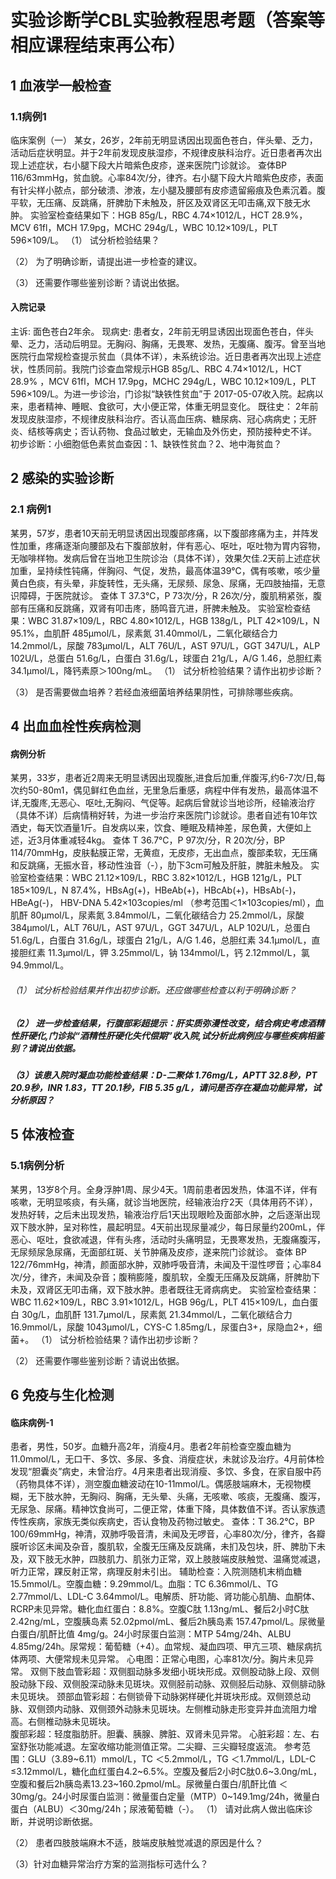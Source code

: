 # 实验诊断学CBL实验教程思考题（答案等相应课程结束再公布）
## 1 血液学一般检查
### 1.1病例1
临床案例（一）
某女，26岁，2年前无明显诱因出现面色苍白，伴头晕、乏力，活动后症状明显。并于2年前发现皮肤湿疹，不规律皮肤科治疗。近日患者再次出现上述症状，右小腿下段大片暗紫色皮疹，遂来医院门诊就诊。
查体BP 116/63mmHg，贫血貌。心率84次/分，律齐。右小腿下段大片暗紫色皮疹，表面有针尖样小脓点，部分破溃、渗液，左小腿及腰部有皮疹遗留瘢痕及色素沉着。腹平软，无压痛、反跳痛，肝脾肋下未触及，肝区及双肾区无叩击痛,双下肢无水肿。
实验室检查结果如下：HGB 85g/L，RBC 4.74×1012/L，HCT 28.9%，MCV 61fl，MCH 17.9pg，MCHC 294g/L，WBC 10.12×109/L，PLT 596×109/L。
（1）	试分析检验结果？

（2）	为了明确诊断，请提出进一步检查的建议。

（3）	还需要作哪些鉴别诊断？请说出依据。


#### 入院记录
主诉: 面色苍白2年余。
现病史:
患者女，2年前无明显诱因出现面色苍白，伴头晕、乏力，活动后明显。无胸闷、胸痛，无畏寒、发热，无腹痛、腹泻。曾至当地医院行血常规检查提示贫血（具体不详），未系统诊治。近日患者再次出现上述症状，性质同前。我院门诊查血常规示HGB 85g/L、RBC 4.74×1012/L，HCT 28.9% ，MCV 61fl，MCH 17.9pg，MCHC 294g/L，WBC 10.12×109/L，PLT 596×109/L。为进一步诊治，门诊拟“缺铁性贫血”于 2017-05-07收入院。起病以来，患者精神、睡眠、食欲可，大小便正常，体重无明显变化。
既往史： 2年前发现皮肤湿疹，不规律皮肤科治疗。否认高血压病、糖尿病、冠心病病史；无肝炎、结核等病史；否认药物、食品过敏史，无输血及外伤史，预防接种史不详。
初步诊断：小细胞低色素贫血查因：1、缺铁性贫血？2、地中海贫血？

## 2 感染的实验诊断
### 2.1 病例1
某男，57岁，患者10天前无明显诱因出现腹部疼痛，以下腹部疼痛为主，并阵发性加重，疼痛逐渐向腰部及右下腹部放射，伴有恶心、呕吐，呕吐物为胃内容物，无咖啡样物。发病后曾在当地卫生院诊治（具体不详），效果欠佳.2天前上述症状加重，呈持续性钝痛，伴胸闷、气促，发热，最高体温39℃，偶有咳嗽，咳少量黄白色痰，有头晕，非旋转性，无头痛，无尿频、尿急、尿痛，无四肢抽描，无意识障碍，于医院就诊。
查体 T 37.3℃，P 73次/分，R 26次/分，腹肌稍紧张，腹部有压痛和反跳痛，双肾有叩击庝，肠鸣音亢进，肝脾未触及。
实验室检查结果：WBC 31.87×109/L，RBC 4.80×1012/L，HGB 138g/L，PLT 42×109/L，N 95.1%，血肌酐 485µmol/L，尿素氮 31.40mmol/L，二氧化碳结合力14.2mmol/L，尿酸 783µmol/L，ALT 76U/L，AST 97U/L，GGT 347U/L，ALP 102U/L，总蛋白 51.6g/L，白蛋白 31.6g/L，球蛋白 21g/L，A/G 1.46，总胆红素 34.1µmol/L，降钙素原＞100ng/mL。
（1）	试分析检验结果？请作出初步诊断？

（3）	是否需要做血培养？若经血液细菌培养结果阴性，可排除哪些疾病。

## 4 出血血栓性疾病检测

#### 病例分析
某男，33岁，患者近2周来无明显诱因出现腹胀,进食后加重,伴腹泻,约6-7次/日,每次约50-80m1，偶见鲜红色血丝，无里急后重感，病程中伴有发热，最高体温不详,无腹庝,无恶心、呕吐,无胸闷、气促等。起病后曾就诊当地诊所，经输液治疗（具体不详）后病情稍好转，为进一步治疗来医院门诊就诊。患者自述有10年饮酒史，每天饮酒量1斤。自发病以来，饮食、睡眠及精神差，尿色黄，大便如上述，近3月体重减轻4kg。
查体 T 36.7℃，P 97次/分，R 20次/分，BP 114/70mmHg，皮肤黏膜正常，无黄疸，无皮疹，无出血点，腹部柔软，无压痛和反跳痛，无振水音，移动性浊音（-），肋下3cm可触及肝脏，脾脏未触及。
实验室检查结果：WBC 21.12×109/L，RBC 3.82×1012/L，HGB 121g/L，PLT 185×109/L，N 87.4%，HBsAg(+)，HBeAb(+)，HBcAb(+)，HBsAb(-)，HBeAg(-)， HBV-DNA 5.42×103copies/ml （参考范围＜1×103copies/ml），血肌酐 80µmol/L，尿素氮 3.84mmol/L，二氧化碳结合力 25.2mmol/L，尿酸 384µmol/L，ALT 76U/L，AST 97U/L，GGT 347U/L，ALP 102U/L，总蛋白 51.6g/L，白蛋白 31.6g/L，球蛋白 21g/L，A/G 1.46，总胆红素 34.1µmol/L，直接胆红素 11.3µmol/L，钾 3.25mmol/L，钠 134mmol/L，钙 2.12mmol/L，氯 94.9mmol/L。
###### （1）	试分析检验结果并作出初步诊断。还应做哪些检查以利于明确诊断？

##### （2）	进一步检查结果，行腹部彩超提示：肝实质弥漫性改变，结合病史考虑酒精性肝硬化,门诊拟“酒精性肝硬化失代偿期”收入院,试分析此病例应与哪些疾病相鉴别？请说出依据。

##### （3）该患入院时凝血功能检查结果：D-二聚体 1.76mg/L，APTT 32.8秒，PT 20.9秒，INR 1.83，TT 20.1秒，FIB 5.35 g/L，请问是否存在凝血功能异常，试分析原因？

## 5 体液检查
### 5.1病例分析
某男，13岁8个月。全身浮肿1周、尿少4天。1周前患者因发热，体温不详，伴有咳嗽，无明显咳痰，有头痛，就诊当地医院，经输液治疗2天（具体用药不详），发热好转，之后未出现发热，输液治疗后1天出现眼睑及面部水肿，之后逐渐出现双下肢水肿，呈对称性，晨起明显。4天前出现尿量减少，每日尿量约200mL，伴恶心、呕吐，食欲减退，伴有头疼，活动时头痛明显，无畏寒发热，无腹痛腹泻，无尿频尿急尿痛，无面部红斑、关节肿痛及皮疹，遂来院门诊就诊。
查体 BP 122/76mmHg，神清，颜面部水肿，双肺呼吸音清，未闻及干湿性啰音；心率84次/分，律齐，未闻及杂音；腹稍膨隆，腹肌软，全腹无压痛及反跳痛，肝脾肋下未及，双肾区无叩击痛，双下肢水肿。患者既往无肾病病史。
实验室检查结果：WBC 11.62×109/L，RBC 3.91×1012/L，HGB 96g/L，PLT 415×109/L，血白蛋白 30g/L，血肌酐 131.7µmol/L，尿素氮 21.34mmol/L，二氧化碳结合力16.9mmol/L，尿酸 1043µmol/L，CYS-C 1.85mg/L，尿蛋白3+，尿隐血2+，细菌+。
（1）	试分析检验结果？请作出初步诊断？

（2）	还需要作哪些鉴别诊断？请说出依据。


## 6 免疫与生化检测

#### 临床病例-1
患者，男性，50岁。血糖升高2年，消瘦4月。患者2年前检查空腹血糖为11.0mmol/L，无口干、多饮、多尿、多食、消瘦症状，未就诊及治疗。4月前体检发现“胆囊炎”病史，未曾治疗。4月来患者出现消瘦、多饮、多食，在家自服中药（药物具体不详），测空腹血糖波动在10-11mmol/L。偶感肢端麻木，无视物模糊，无下肢水肿，无胸闷、胸痛，无头晕、头痛，无咳嗽、咳痰，无腹痛、腹泻，无尿急、尿痛。精神饮食尚可，二便正常，体重下降，具体数值不详。否认家族遗传性疾病，家族无类似疾病史，否认食物及药物过敏史。
查体：T 36.2℃，BP 100/69mmHg，神清，双肺呼吸音清，未闻及无啰音，心率80次/分，律齐，各瓣膜听诊区未闻及杂音，腹肌软，全腹无压痛及反跳痛，未扪及包块，肝、脾肋下未及，双下肢无水肿，四肢肌力、肌张力正常，双上肢肢端皮肤触觉、温痛觉减退，听力正常，踝反射正常，病理反射未引出。
辅助检查：入院测随机末梢血糖 15.5mmol/L。空腹血糖：9.29mmol/L。血脂：TC 6.36mmol/L、TG 2.77mmol/L、LDL-C 3.64mmol/L。电解质、肝功能、肾功能心肌酶、血酮体、RCRP未见异常。糖化血红蛋白：8.8%。空腹C肽 1.13ng/mL、餐后2小时C肽 2.42ng/mL，空腹胰岛素 52.02pmol/mL、餐后2h胰岛素 157.47pmol/L。尿微量白蛋白/肌酐比值 4mg/g。24小时尿蛋白监测：MTP 54mg/24h、ALBU 4.85mg/24h。尿常规：葡萄糖（+4）。血常规、凝血四项、甲亢三项、糖尿病抗体两项、大便常规未见异常。
心电图：正常心电图，心率81次/分。胸片未见异常。
双侧下肢血管彩超：双侧腘动脉多发细小斑块形成。双侧股动脉上段、双侧股动脉下段、双侧股深动脉未见斑块。双侧胫前动脉、双侧胫后动脉、双侧腓动脉未见斑块。
颈部血管彩超：右侧锁骨下动脉粥样硬化并斑块形成。双侧颈总动脉、双侧颈内动脉、双侧颈外动脉未见斑块。左侧椎动脉走形变异并血流阻力增高。右侧椎动脉未见斑块。  
腹部彩超：轻度脂肪肝。胆囊、胰腺、脾脏、双肾未见异常。 
心脏彩超：左、右室舒张功能减退。左室收缩功能测值正常。二尖瓣、三尖瓣轻度返流。
参考范围：GLU（3.89~6.11）mmol/L，TC ＜5.2mmol/L，TG ＜1.7mmol/L，LDL-C ≤3.12mmol/L，糖化血红蛋白4.2~6.5%。空腹及餐后2小时C肽0.6~3.0ng/mL，空腹和餐后2h胰岛素13.23~160.2pmol/mL。尿微量白蛋白/肌酐比值 ＜30mg/g。24小时尿蛋白监测：微量蛋白定量（MTP）0~149.1mg/24h，微量白蛋白（ALBU）＜30mg/24h；尿液葡萄糖（-）。
（1）	请对此病人做出临床诊断，并说明诊断依据。

（2）	患者四肢肢端麻木不适，肢端皮肤触觉减退的原因是什么？

（3）针对血糖异常治疗方案的监测指标可选什么？

